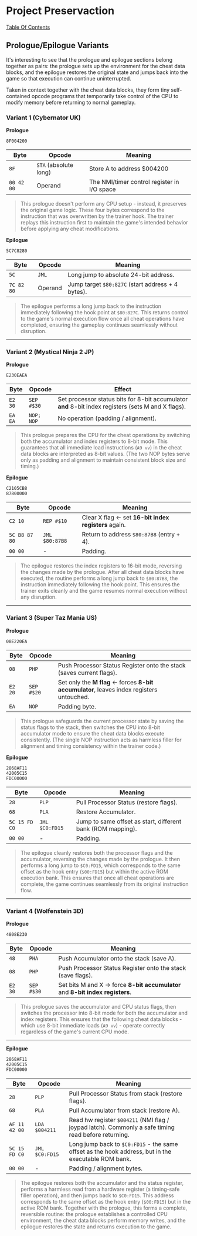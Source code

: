 # Project Preservaction

[Table Of Contents](preservaction-toc.md)

## Prologue/Epilogue Variants

It's interesting to see that the prologue and epilogue sections belong together as pairs: the prologue sets up the environment for the cheat data blocks, and the epilogue restores the original state and jumps back into the game so that execution can continue uninterrupted.

Taken in context together with the cheat data blocks, they form tiny self-contained opcode programs that temporarily take control of the CPU to modify memory before returning to normal gameplay.

### Variant 1 (Cybernator UK)

**Prologue**

```hex
8F004200
```

| Byte       | Opcode                | Meaning                                     |
|------------|-----------------------|---------------------------------------------|
| `8F`       | `STA` (absolute long) | Store A to address $004200                  |
| `00 42 00` | Operand               | The NMI/timer control register in I/O space |

> This prologue doesn't perform any CPU setup - instead, it preserves the original game logic. These four bytes correspond to the instruction that was overwritten by the trainer hook. The trainer replays this instruction first to maintain the game's intended behavior before applying any cheat modifications.

**Epilogue**

```hex
5C7C8280
```

| Byte       | Opcode  | Meaning                                           |
|------------|---------|---------------------------------------------------|
| `5C`       | `JML`   | Long jump to absolute 24-bit address.             |
| `7C 82 80` | Operand | Jump target `$80:827C` (start address + 4 bytes). |

> The epilogue performs a long jump back to the instruction immediately following the hook point at `$80:827C`. This returns control to the game's normal execution flow once all cheat operations have completed, ensuring the gameplay continues seamlessly without disruption.

---

### Variant 2 (Mystical Ninja 2 JP)

**Prologue**

```hex
E230EAEA
```

| Byte    | Opcode     | Effect                                                                                              |
|---------|------------|-----------------------------------------------------------------------------------------------------|
| `E2 30` | `SEP #$30` | Set processor status bits for 8-bit accumulator **and** 8-bit index registers (sets M and X flags). |
| `EA EA` | `NOP; NOP` | No operation (padding / alignment).                                                                 |

> This prologue prepares the CPU for the cheat operations by switching both the accumulator and index registers to 8-bit mode. This guarantees that all immediate load instructions (`A9 vv`) in the cheat data blocks are interpreted as 8-bit values. (The two NOP bytes serve only as padding and alignment to maintain consistent block size and timing.)

**Epilogue**

```hex
C2105CB8
87800000
```

| Byte          | Opcode         | Meaning                                               |
|---------------|----------------|-------------------------------------------------------|
| `C2 10`       | `REP #$10`     | Clear X flag <- set **16-bit index registers** again. |
| `5C B8 87 80` | `JML $80:87B8` | Return to address `$80:87B8` (entry + 4).             |
| `00 00`       | -              | Padding.                                              |

> The epilogue restores the index registers to 16-bit mode, reversing the changes made by the prologue. After all cheat data blocks have executed, the routine performs a long jump back to `$80:87B8`, the instruction immediately following the hook point. This ensures the trainer exits cleanly and the game resumes normal execution without any disruption.

---

### Variant 3 (Super Taz Mania US)

**Prologue**

```hex
08E220EA
```

| Byte    | Opcode     | Meaning                                                                                    |
|---------|------------|--------------------------------------------------------------------------------------------|
| `08`    | `PHP`      | Push Processor Status Register onto the stack (saves current flags).                       |
| `E2 20` | `SEP #$20` | Set only the **M flag** <- forces **8-bit accumulator**, leaves index registers untouched. |
| `EA`    | `NOP`      | Padding byte.                                                                              |

> This prologue safeguards the current processor state by saving the status flags to the stack, then switches the CPU into 8-bit accumulator mode to ensure the cheat data blocks execute consistently. (The single NOP instruction acts as harmless filler for alignment and timing consistency within the trainer code.)

**Epilogue**

```hex
2868AF11
42005C15
FDC00000
```

| Byte          | Opcode         | Meaning                                                     |
|---------------|----------------|-------------------------------------------------------------|
| `28`          | `PLP`          | Pull Processor Status (restore flags).                      |
| `68`          | `PLA`          | Restore Accumulator.                                        |
| `5C 15 FD C0` | `JML $C0:FD15` | Jump to same offset as start, different bank (ROM mapping). |
| `00 00`       | -              | Padding.                                                    |

> The epilogue cleanly restores both the processor flags and the accumulator, reversing the changes made by the prologue. It then performs a long jump to `$C0:FD15`, which corresponds to the same offset as the hook entry (`$00:FD15`) but within the active ROM execution bank. This ensures that once all cheat operations are complete, the game continues seamlessly from its original instruction flow.

---

### Variant 4 (Wolfenstein 3D)

**Prologue**

```hex
4808E230
```

| Byte    | Opcode     | Meaning                                                                       |
|---------|------------|-------------------------------------------------------------------------------|
| `48`    | `PHA`      | Push Accumulator onto the stack (save A).                                     |
| `08`    | `PHP`      | Push Processor Status Register onto the stack (save flags).                   |
| `E2 30` | `SEP #$30` | Set bits M and X → force **8-bit accumulator** and **8-bit index registers**. |

> This prologue saves the accumulator and CPU status flags, then switches the processor into 8-bit mode for both the accumulator and index registers. This ensures that the following cheat data blocks - which use 8-bit immediate loads (`A9 vv`) - operate correctly regardless of the game's current CPU mode.

---

**Epilogue**

```hex
2868AF11
42005C15
FDC00000
```

| Byte          | Opcode         | Meaning                                                                                             |
|---------------|----------------|-----------------------------------------------------------------------------------------------------|
| `28`          | `PLP`          | Pull Processor Status from stack (restore flags).                                                   |
| `68`          | `PLA`          | Pull Accumulator from stack (restore A).                                                            |
| `AF 11 42 00` | `LDA $004211`  | Read hw register `$004211` (NMI flag / joypad latch). Commonly a safe timing read before returning. |
| `5C 15 FD C0` | `JML $C0:FD15` | Long jump back to `$C0:FD15` - the same offset as the hook address, but in the executable ROM bank. |
| `00 00`       | -              | Padding / alignment bytes.                                                                          |

> The epilogue restores both the accumulator and the status register, performs a harmless read from a hardware register (a timing-safe filler operation), and then jumps back to `$C0:FD15`. This address corresponds to the same offset as the hook entry (`$00:FD15`) but in the active ROM bank. Together with the prologue, this forms a complete, reversible routine: the prologue establishes a controlled CPU environment, the cheat data blocks perform memory writes, and the epilogue restores the state and returns execution to the game.
